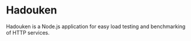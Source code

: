 # Hadouken

Hadouken is a Node.js application for easy load testing and benchmarking of HTTP services.